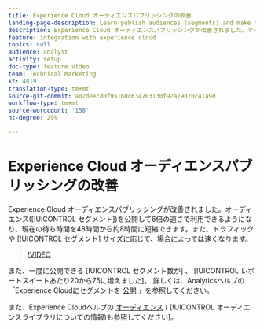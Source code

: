 ```yaml
---
title: Experience Cloud オーディエンスパブリッシングの改善
landing-page-description: Learn publish audiences (segments) and make them available faster than ever.
description: Experience Cloud オーディエンスパブリッシングが改善されました。オーディエンス（セグメント）を公開して6倍の速さで利用できるようになり、現在の待ち時間を48時間から約8時間に短縮できます。また、トラフィックやセグメントサイズに応じて、場合によっては速くなります。
feature: integration with experience cloud
topics: null
audience: analyst
activity: setup
doc-type: feature video
team: Technical Marketing
kt: 4819
translation-type: tm+mt
source-git-commit: a02deecd0f95160c634703130f92a79870c41a9d
workflow-type: tm+mt
source-wordcount: '158'
ht-degree: 29%

---
```



# Experience Cloud オーディエンスパブリッシングの改善

Experience Cloud オーディエンスパブリッシングが改善されました。オーディエンス([!UICONTROL セグメント])を公開して6倍の速さで利用できるようになり、現在の待ち時間を48時間から約8時間に短縮できます。また、トラフィックや [!UICONTROL セグメント] サイズに応じて、場合によっては速くなります。

>[!VIDEO](https://video.tv.adobe.com/v/32842/?quality=12)

また、一度に公開できる [!UICONTROL セグメント数が] 、 [!UICONTROL レポートスイートあたり20から75に増えました]。
詳しくは、Analyticsヘルプの「Experience Cloudにセグメントを [公開](https://docs.adobe.com/content/help/ja-JP/analytics/components/segmentation/segmentation-workflow/seg-publish.html) 」を参照してください。

また、Experience Cloudヘルプの [オーディエンス](https://docs.adobe.com/content/help/ja-JP/core-services/interface/audiences/audience-library.html) ( [!UICONTROL オーディエンスライブラリについての情報)も参照してください]。
